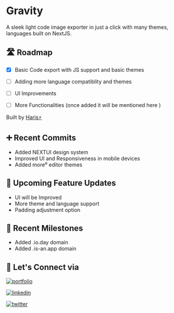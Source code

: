 
# Gravity

A sleek light code image exporter in just a click with many themes, languages built on NextJS.




## 🛣 Roadmap

- [x] Basic Code export with JS support and basic themes

- [ ] Adding more language compatiblity and themes 

- [ ] UI Improvements

- [ ] More Functionalities (once added it will be mentioned here )

Built by [Haris⚡]('https://www.haris.one')
## ➕️ Recent Commits

- Added NEXTUI design system
- Improved UI and Responsiveness in mobile devices
- Added more⁰ editor themes

## 🦄 Upcoming  Feature Updates

- UI will be Improved
- More theme and language support
- Padding adjustment option

## 🎉 Recent Milestones

- Added .io.day domain 
- Added .is-an.app domain 


## 🔗 Let's Connect via
[![portfolio](https://img.shields.io/badge/my_portfolio-000?style=for-the-badge&logo=ko-fi&logoColor=white)](https://haris.one/)

[![linkedin](https://img.shields.io/badge/linkedin-0A66C2?style=for-the-badge&logo=linkedin&logoColor=white)](https://www.linkedin.com/in/haris-kumar-chennai/)

[![twitter](https://img.shields.io/badge/twitter-1DA1F2?style=for-the-badge&logo=twitter&logoColor=white)](https://twitter.com/haris_eth)

